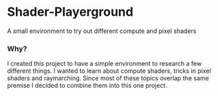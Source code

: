 # Shader-Playerground
A small environment to try out different compute and pixel shaders

### Why?
I created this project to have a simple environment to research a few different things. I wanted to learn about compute shaders, tricks in pixel shaders and raymarching. Since most of these topics overlap the same premise I decided to combine them into this one project.
